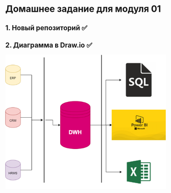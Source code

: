 # Домашнее задание для модуля 01

## 1. Новый репозиторий ✅
## 2. Диаграмма в Draw.io ✅
![архитектура аналитического решения](DE-101/Module1/Arhitipe.drawio.png)
